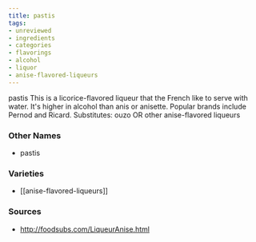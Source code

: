 ```yaml
---
title: pastis
tags:
- unreviewed
- ingredients
- categories
- flavorings
- alcohol
- liquor
- anise-flavored-liqueurs
---
```

pastis This is a licorice-flavored liqueur that the French like to serve with water. It's higher in alcohol than anis or anisette. Popular brands include Pernod and Ricard. Substitutes: ouzo OR other anise-flavored liqueurs

### Other Names

* pastis

### Varieties

* [[anise-flavored-liqueurs]]

### Sources
* http://foodsubs.com/LiqueurAnise.html
